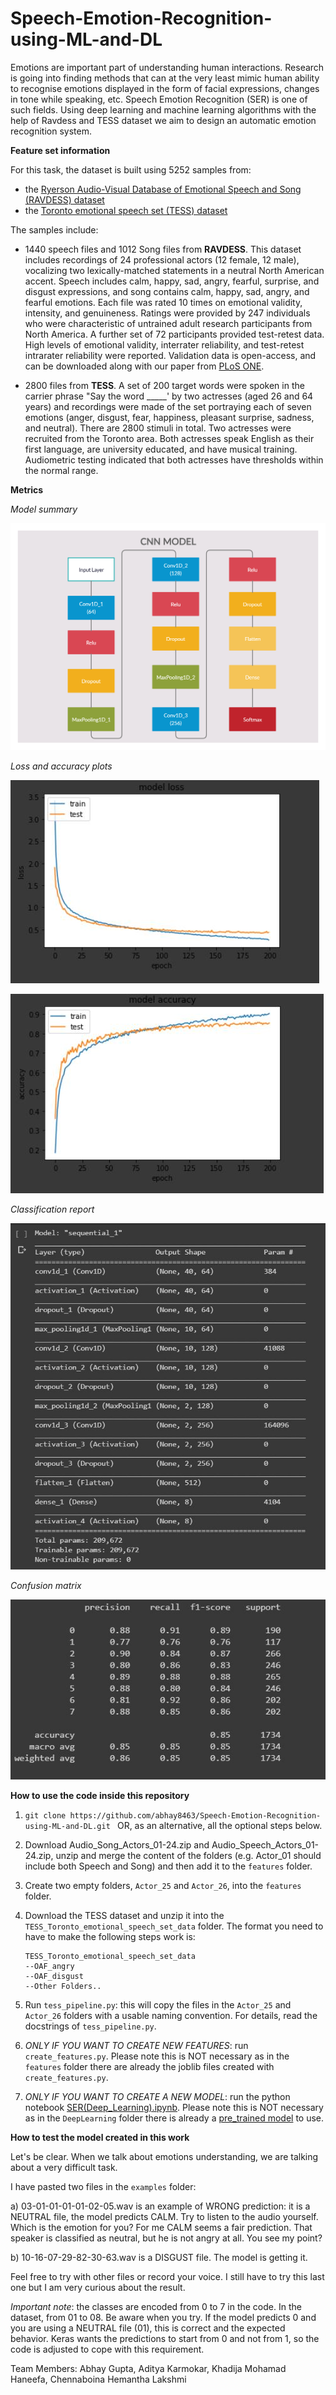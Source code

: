 # Speech-Emotion-Recognition-using-ML-and-DL
Emotions are important part of understanding human interactions. Research is going into finding methods that can at the very least mimic human ability to recognise emotions displayed in the form of facial expressions, changes in tone while speaking, etc. Speech Emotion Recognition (SER) is one of such fields. Using deep learning and machine learning algorithms with the help of Ravdess and TESS dataset we aim to design an automatic emotion recognition system.

**Feature set information**

For this task, the dataset is built using 5252 samples from:

- the [Ryerson Audio-Visual Database of Emotional Speech and Song (RAVDESS) dataset](https://zenodo.org/record/1188976#.XsAXemgzaUk) 
- the [Toronto emotional speech set (TESS) dataset](https://tspace.library.utoronto.ca/handle/1807/24487) 

The samples include: 

- 1440 speech files and 1012 Song files from **RAVDESS**. This dataset includes recordings of 24 professional actors (12 female, 12 male), vocalizing two lexically-matched statements in a neutral North American accent. Speech includes calm, happy, sad, angry, fearful, surprise, and disgust expressions, and song contains calm, happy, sad, angry, and fearful emotions. Each file was rated 10 times on emotional validity, intensity, and genuineness. Ratings were provided by 247 individuals who were characteristic of untrained adult research participants from North America. A further set of 72 participants provided test-retest data. High levels of emotional validity, interrater reliability, and test-retest intrarater reliability were reported. Validation data is open-access, and can be downloaded along with our paper from [PLoS ONE](https://journals.plos.org/plosone/article?id=10.1371/journal.pone.0196391).

- 2800 files from **TESS**. A set of 200 target words were spoken in the carrier phrase "Say the word _____' by two actresses (aged 26 and 64 years) and recordings were made of the set portraying each of seven emotions (anger, disgust, fear, happiness, pleasant surprise, sadness, and neutral). There are 2800 stimuli in total. Two actresses were recruited from the Toronto area. Both actresses speak English as their first language, are university educated, and have musical training. Audiometric testing indicated that both actresses have thresholds within the normal range.

**Metrics**

*Model summary*

![Link to model](media/model.png) 

*Loss and accuracy plots*

![Link to loss](media/test7_2.JPG) 

![Link to accuracy](media/test7_3.JPG)

*Classification report*

![Link do classification report](media/test7_1.JPG)

*Confusion matrix*

![Link do classification report](media/test7_4.JPG)

**How to use the code inside this repository**

1)  ```git clone https://github.com/abhay8463/Speech-Emotion-Recognition-using-ML-and-DL.git ``` OR, as an alternative, all the optional steps below.

2)  Download Audio_Song_Actors_01-24.zip and Audio_Speech_Actors_01-24.zip, unzip and merge the content of the folders (e.g. Actor_01 should include both Speech and Song) and then add it to the ```features``` folder.

2)  Create two empty folders, ```Actor_25``` and ```Actor_26```, into the ```features``` folder.

3)  Download the TESS dataset and unzip it into the ```TESS_Toronto_emotional_speech_set_data``` folder.
The format you need to have to make the following steps work is:

    ```
    TESS_Toronto_emotional_speech_set_data
    --OAF_angry
    --OAF_disgust
    --Other Folders..
    ```
4)  Run ```tess_pipeline.py```: this will copy the files in the ```Actor_25``` and ```Actor_26``` folders with a usable naming convention. For details, read the docstrings of ```tess_pipeline.py```.

6) *ONLY IF YOU WANT TO CREATE NEW FEATURES*: run ```create_features.py```. Please note this is NOT necessary as in the ```features``` folder there are already the joblib files created with ```create_features.py```.

7) *ONLY IF YOU WANT TO CREATE A NEW MODEL*:  run the python notebook [SER(Deep_Learning).ipynb](https://github.com/abhay8463/Speech-Emotion-Recognition-using-ML-and-DL/blob/master/Deep%20Learning/SER(Deep_Learning).ipynb). Please note this is NOT necessary as in the ```DeepLearning``` folder there is already a [pre_trained model](https://github.com/abhay8463/Speech-Emotion-Recognition-using-ML-and-DL/blob/master/Deep%20Learning/SER_model.h5) to use.

**How to test the model created in this work**

Let's be clear. When we talk about emotions understanding, we are talking about a very difficult task. 

I have pasted two files in the ```examples``` folder:

a) 03-01-01-01-01-02-05.wav is an example of WRONG prediction: it is a NEUTRAL file, the model predicts CALM. Try to listen to the audio yourself. Which is the emotion for you? For me CALM seems a fair prediction. That speaker is classified as neutral, but he is not angry at all. You see my point?

b) 10-16-07-29-82-30-63.wav is a DISGUST file. The model is getting it.

Feel free to try with other files or record your voice. I still have to try this last one but I am very curious about the result.

*Important note*: the classes are encoded from 0 to 7 in the code. In the dataset, from 01 to 08. Be aware when you try. If the model predicts 0 and you are using a NEUTRAL file (01), this is correct and the expected behavior. Keras wants the predictions to start from 0 and not from 1, so the code is adjusted to cope with this requirement.

Team Members:
Abhay Gupta,
Aditya Karmokar,
Khadija Mohamad Haneefa, 
Chennaboina Hemantha Lakshmi
